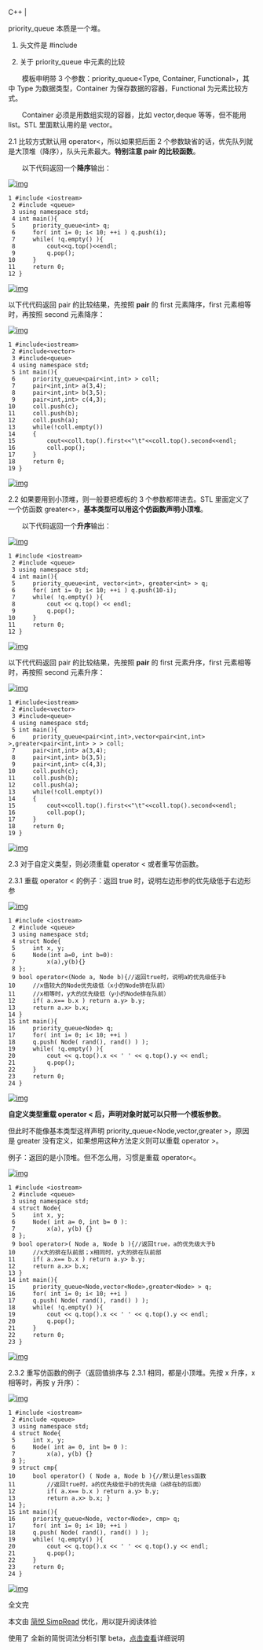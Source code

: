 C++ | 

priority_queue 本质是一个堆。



1. 头文件是 #include<queue>



2. 关于 priority_queue 中元素的比较



　　模板申明带 3 个参数：priority_queue<Type, Container, Functional>，其中 Type 为数据类型，Container 为保存数据的容器，Functional 为元素比较方式。



　　Container 必须是用数组实现的容器，比如 vector,deque 等等，但不能用 list。STL 里面默认用的是 vector。



2.1 比较方式默认用 operator<，所以如果把后面 2 个参数缺省的话，优先队列就是大顶堆（降序），队头元素最大。**特别注意 pair 的比较函数**。



　　以下代码返回一个**降序**输出：



[![img](http://common.cnblogs.com/images/copycode.gif)](javascript:void(0);)

 

```
1 #include <iostream>
 2 #include <queue>
 3 using namespace std;
 4 int main(){
 5     priority_queue<int> q;
 6     for( int i= 0; i< 10; ++i ) q.push(i);
 7     while( !q.empty() ){
 8         cout<<q.top()<<endl;
 9         q.pop();
10     }
11     return 0;
12 }
```

 

[![img](http://common.cnblogs.com/images/copycode.gif)](javascript:void(0);)



以下代代码返回 pair 的比较结果，先按照 **pair** 的 first 元素降序，first 元素相等时，再按照 second 元素降序：



[![img](http://common.cnblogs.com/images/copycode.gif)](javascript:void(0);)

 

```
1 #include<iostream>
 2 #include<vector>
 3 #include<queue>
 4 using namespace std;
 5 int main(){
 6     priority_queue<pair<int,int> > coll;
 7     pair<int,int> a(3,4);
 8     pair<int,int> b(3,5);
 9     pair<int,int> c(4,3);
10     coll.push(c);
11     coll.push(b);
12     coll.push(a);
13     while(!coll.empty())
14     {
15         cout<<coll.top().first<<"\t"<<coll.top().second<<endl;
16         coll.pop();
17     }
18     return 0;
19 }
```

 

[![img](http://common.cnblogs.com/images/copycode.gif)](javascript:void(0);)



2.2 如果要用到小顶堆，则一般要把模板的 3 个参数都带进去。STL 里面定义了一个仿函数 greater<>，**基本类型可以用这个仿函数声明小顶堆**。



　　以下代码返回一个**升序**输出：



[![img](http://common.cnblogs.com/images/copycode.gif)](javascript:void(0);)

 

```
1 #include <iostream>
 2 #include <queue> 
 3 using namespace std;
 4 int main(){
 5     priority_queue<int, vector<int>, greater<int> > q;
 6     for( int i= 0; i< 10; ++i ) q.push(10-i);
 7     while( !q.empty() ){
 8         cout << q.top() << endl;
 9         q.pop();
10     }
11     return 0;
12 }
```

 

[![img](http://common.cnblogs.com/images/copycode.gif)](javascript:void(0);)



以下代代码返回 pair 的比较结果，先按照 **pair** 的 first 元素升序，first 元素相等时，再按照 second 元素升序： 



[![img](http://common.cnblogs.com/images/copycode.gif)](javascript:void(0);)

 

```
1 #include<iostream>
 2 #include<vector>
 3 #include<queue>
 4 using namespace std;
 5 int main(){
 6     priority_queue<pair<int,int>,vector<pair<int,int> >,greater<pair<int,int> > > coll;
 7     pair<int,int> a(3,4);
 8     pair<int,int> b(3,5);
 9     pair<int,int> c(4,3);
10     coll.push(c);
11     coll.push(b);
12     coll.push(a);
13     while(!coll.empty())
14     {
15         cout<<coll.top().first<<"\t"<<coll.top().second<<endl;
16         coll.pop();
17     }
18     return 0;
19 }
```

 

[![img](http://common.cnblogs.com/images/copycode.gif)](javascript:void(0);)



2.3 对于自定义类型，则必须重载 operator < 或者重写仿函数。



2.3.1 重载 operator < 的例子：返回 true 时，说明左边形参的优先级低于右边形参



[![img](http://common.cnblogs.com/images/copycode.gif)](javascript:void(0);)

 

```
1 #include <iostream>
 2 #include <queue> 
 3 using namespace std;
 4 struct Node{
 5     int x, y;
 6     Node(int a=0, int b=0):
 7         x(a),y(b){}
 8 };
 9 bool operator<(Node a, Node b){//返回true时，说明a的优先级低于b
10     //x值较大的Node优先级低（x小的Node排在队前）
11     //x相等时，y大的优先级低（y小的Node排在队前）
12     if( a.x== b.x ) return a.y> b.y;
13     return a.x> b.x; 
14 }
15 int main(){
16     priority_queue<Node> q;
17     for( int i= 0; i< 10; ++i )
18     q.push( Node( rand(), rand() ) );
19     while( !q.empty() ){
20         cout << q.top().x << ' ' << q.top().y << endl;
21         q.pop();
22     }
23     return 0;
24 }
```

 

[![img](http://common.cnblogs.com/images/copycode.gif)](javascript:void(0);)



**自定义类型重载 operator < 后，声明对象时就可以只带一个模板参数**。



但此时不能像基本类型这样声明 priority_queue<Node,vector<Node>,greater<Node> >，原因是 greater<Node > 没有定义，如果想用这种方法定义则可以重载 operator >。



例子：返回的是小顶堆。但不怎么用，习惯是重载 operator<。



[![img](http://common.cnblogs.com/images/copycode.gif)](javascript:void(0);)

 

```
1 #include <iostream>
 2 #include <queue>
 3 using namespace std;
 4 struct Node{
 5     int x, y;
 6     Node( int a= 0, int b= 0 ):
 7         x(a), y(b) {}
 8 };
 9 bool operator>( Node a, Node b ){//返回true，a的优先级大于b
10     //x大的排在队前部；x相同时，y大的排在队前部
11     if( a.x== b.x ) return a.y> b.y;
12     return a.x> b.x; 
13 }
14 int main(){
15     priority_queue<Node,vector<Node>,greater<Node> > q;
16     for( int i= 0; i< 10; ++i )
17     q.push( Node( rand(), rand() ) );
18     while( !q.empty() ){
19         cout << q.top().x << ' ' << q.top().y << endl;
20         q.pop();
21     }
22     return 0;
23 }
```

 

[![img](http://common.cnblogs.com/images/copycode.gif)](javascript:void(0);)



2.3.2 重写仿函数的例子（返回值排序与 2.3.1 相同，都是小顶堆。先按 x 升序，x 相等时，再按 y 升序）：



[![img](http://common.cnblogs.com/images/copycode.gif)](javascript:void(0);)

 

```
1 #include <iostream>
 2 #include <queue>
 3 using namespace std;
 4 struct Node{
 5     int x, y;
 6     Node( int a= 0, int b= 0 ):
 7         x(a), y(b) {}
 8 };
 9 struct cmp{
10     bool operator() ( Node a, Node b ){//默认是less函数
11         //返回true时，a的优先级低于b的优先级（a排在b的后面）
12         if( a.x== b.x ) return a.y> b.y;      
13         return a.x> b.x; }
14 };
15 int main(){
16     priority_queue<Node, vector<Node>, cmp> q;
17     for( int i= 0; i< 10; ++i )
18     q.push( Node( rand(), rand() ) );
19     while( !q.empty() ){
20         cout << q.top().x << ' ' << q.top().y << endl;
21         q.pop();
22     }
23     return 0;
24 }
```

[![img](http://common.cnblogs.com/images/copycode.gif)](javascript:void(0);)

全文完

本文由 [简悦 SimpRead](http://ksria.com/simpread) 优化，用以提升阅读体验

使用了 全新的简悦词法分析引擎 beta，[点击查看](http://ksria.com/simpread/docs/#/词法分析引擎)详细说明